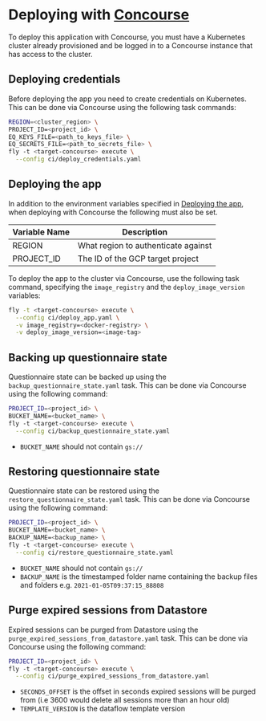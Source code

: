 # Deploying with [Concourse](https://concourse-ci.org/)

To deploy this application with Concourse, you must have a Kubernetes cluster already provisioned and be logged in to a Concourse instance that has access to the cluster.

## Deploying credentials

Before deploying the app you need to create credentials on Kubernetes. This can be done via Concourse using the following task commands:

```sh
REGION=<cluster_region> \
PROJECT_ID=<project_id> \
EQ_KEYS_FILE=<path_to_keys_file> \
EQ_SECRETS_FILE=<path_to_secrets_file> \
fly -t <target-concourse> execute \
  --config ci/deploy_credentials.yaml
```

## Deploying the app

In addition to the environment variables specified in [Deploying the app](../README.md#deploying-the-app), when deploying with Concourse the following must also be set.

| Variable Name                             | Description                                                                          |
|-------------------------------------------|--------------------------------------------------------------------------------------|
| REGION                                    | What region to authenticate against                                                  |
| PROJECT_ID                                | The ID of the GCP target project                                                     |

To deploy the app to the cluster via Concourse, use the following task command, specifying the `image_registry` and the `deploy_image_version` variables:
```sh
fly -t <target-concourse> execute \
  --config ci/deploy_app.yaml \
  -v image_registry=<docker-registry> \
  -v deploy_image_version=<image-tag>
```

## Backing up questionnaire state

Questionnaire state can be backed up using the `backup_questionnaire_state.yaml` task. This can be done via Concourse using the following command:

```sh
PROJECT_ID=<project_id> \
BUCKET_NAME=<bucket_name> \
fly -t <target-concourse> execute \
  --config ci/backup_questionnaire_state.yaml
```

- `BUCKET_NAME` should not contain `gs://`

## Restoring questionnaire state

Questionnaire state can be restored using the `restore_questionnaire_state.yaml` task. This can be done via Concourse using the following command:

```sh
PROJECT_ID=<project_id> \
BUCKET_NAME=<bucket_name> \
BACKUP_NAME=<backup_name> \
fly -t <target-concourse> execute \
  --config ci/restore_questionnaire_state.yaml
```

- `BUCKET_NAME` should not contain `gs://`
- `BACKUP_NAME` is the timestamped folder name containing the backup files and folders e.g. `2021-01-05T09:37:15_88808`

## Purge expired sessions from Datastore

Expired sessions can be purged from Datastore using the `purge_expired_sessions_from_datastore.yaml` task. This can be done via Concourse using the following command:

```sh
PROJECT_ID=<project_id> \
fly -t <target-concourse> execute \
  --config ci/purge_expired_sessions_from_datastore.yaml
```

- `SECONDS_OFFSET` is the offset in seconds expired sessions will be purged from (i.e 3600 would delete all sessions more than an hour old)
- `TEMPLATE_VERSION` is the dataflow template version
